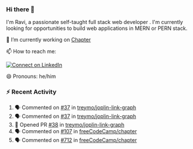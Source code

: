 ### Hi there 👋

I'm Ravi, a passionate self-taught full stack web developer . I'm currently looking for opportunities to build web applications in MERN or PERN stack.

🔭 I’m currently working on [Chapter](https://github.com/freeCodeCamp/chapter)

📫 How to reach me: 

  [![Connect on LinkedIn](https://img.shields.io/badge/--linkedin?label=LinkedIn&logo=LinkedIn&style=social)](https://www.linkedin.com/in/ravi-chandra-3345144b)

😄 Pronouns: he/him

### :zap: Recent Activity

<!--START_SECTION:activity-->
1. 🗣 Commented on [#37](https://github.com/treymo/joplin-link-graph/issues/37) in [treymo/joplin-link-graph](https://github.com/treymo/joplin-link-graph)
2. 🗣 Commented on [#37](https://github.com/treymo/joplin-link-graph/issues/37) in [treymo/joplin-link-graph](https://github.com/treymo/joplin-link-graph)
3. 💪 Opened PR [#38](https://github.com/treymo/joplin-link-graph/pull/38) in [treymo/joplin-link-graph](https://github.com/treymo/joplin-link-graph)
4. 🗣 Commented on [#107](https://github.com/freeCodeCamp/chapter/issues/107) in [freeCodeCamp/chapter](https://github.com/freeCodeCamp/chapter)
5. 🗣 Commented on [#712](https://github.com/freeCodeCamp/chapter/issues/712) in [freeCodeCamp/chapter](https://github.com/freeCodeCamp/chapter)
<!--END_SECTION:activity-->
